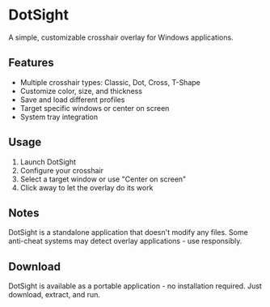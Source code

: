 ﻿# DotSight

A simple, customizable crosshair overlay for Windows applications.

## Features

- Multiple crosshair types: Classic, Dot, Cross, T-Shape
- Customize color, size, and thickness
- Save and load different profiles
- Target specific windows or center on screen
- System tray integration

## Usage

1. Launch DotSight
2. Configure your crosshair
3. Select a target window or use "Center on screen"
4. Click away to let the overlay do its work

## Notes

DotSight is a standalone application that doesn't modify any files. Some anti-cheat systems may detect overlay applications - use responsibly.

## Download

DotSight is available as a portable application - no installation required. Just download, extract, and run.